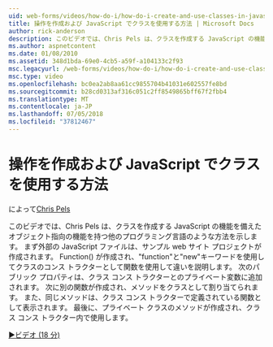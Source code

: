```yaml
---
uid: web-forms/videos/how-do-i/how-do-i-create-and-use-classes-in-javascript
title: 操作を作成および JavaScript でクラスを使用する方法 | Microsoft Docs
author: rick-anderson
description: このビデオでは、Chris Pels は、クラスを作成する JavaScript の機能を備えたオブジェクト指向 capabilitie で他のプログラミング言語のような方法を説明しています.
ms.author: aspnetcontent
ms.date: 01/08/2010
ms.assetid: 348d1bda-69e0-4cb5-a59f-a104133c2f93
msc.legacyurl: /web-forms/videos/how-do-i/how-do-i-create-and-use-classes-in-javascript
msc.type: video
ms.openlocfilehash: bc0ea2ab8aa61cc9855704b41031e602557fe8bd
ms.sourcegitcommit: b28cd0313af316c051c2ff8549865bff67f2fbb4
ms.translationtype: MT
ms.contentlocale: ja-JP
ms.lasthandoff: 07/05/2018
ms.locfileid: "37812467"
---
```

<a name="how-do-i-create-and-use-classes-in-javascript"></a>操作を作成および JavaScript でクラスを使用する方法
====================
によって[Chris Pels](https://twitter.com/chrispels)

このビデオでは、Chris Pels は、クラスを作成する JavaScript の機能を備えたオブジェクト指向の機能を持つ他のプログラミング言語のような方法を示します。 まず外部の JavaScript ファイルは、サンプル web サイト プロジェクトが作成されます。 Function() が作成され、"function"と"new"キーワードを使用してクラスのコンス トラクターとして関数を使用して違いを説明します。 次のパブリック プロパティは、クラス コンス トラクターとのプライベート変数に追加されます。 次に別の関数が作成され、メソッドをクラスとして割り当てられます。 また、同じメソッドは、クラス コンス トラクターで定義されている関数として表示されます。 最後に、プライベート クラスのメソッドが作成され、クラス コンス トラクター内で使用します。

[&#9654;ビデオ (18 分)](https://channel9.msdn.com/Blogs/ASP-NET-Site-Videos/how-do-i-create-and-use-classes-in-javascript)
